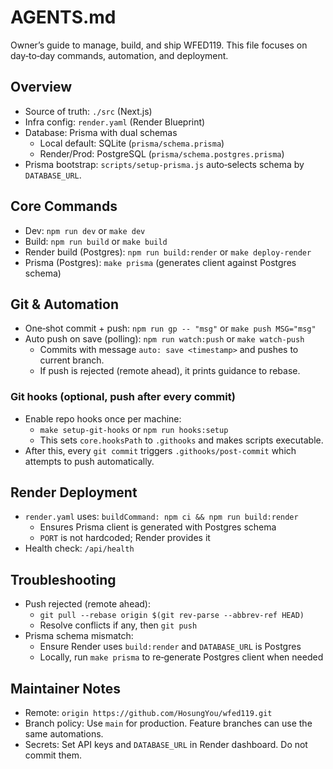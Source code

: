 # AGENTS.md

Owner’s guide to manage, build, and ship WFED119. This file focuses on day‑to‑day commands, automation, and deployment.

## Overview

- Source of truth: `./src` (Next.js)
- Infra config: `render.yaml` (Render Blueprint)
- Database: Prisma with dual schemas
  - Local default: SQLite (`prisma/schema.prisma`)
  - Render/Prod: PostgreSQL (`prisma/schema.postgres.prisma`)
- Prisma bootstrap: `scripts/setup-prisma.js` auto‑selects schema by `DATABASE_URL`.

## Core Commands

- Dev: `npm run dev` or `make dev`
- Build: `npm run build` or `make build`
- Render build (Postgres): `npm run build:render` or `make deploy-render`
- Prisma (Postgres): `make prisma` (generates client against Postgres schema)

## Git & Automation

- One‑shot commit + push: `npm run gp -- "msg"` or `make push MSG="msg"`
- Auto push on save (polling): `npm run watch:push` or `make watch-push`
  - Commits with message `auto: save <timestamp>` and pushes to current branch.
  - If push is rejected (remote ahead), it prints guidance to rebase.

### Git hooks (optional, push after every commit)

- Enable repo hooks once per machine:
  - `make setup-git-hooks` or `npm run hooks:setup`
  - This sets `core.hooksPath` to `.githooks` and makes scripts executable.
- After this, every `git commit` triggers `.githooks/post-commit` which attempts to push automatically.

## Render Deployment

- `render.yaml` uses: `buildCommand: npm ci && npm run build:render`
  - Ensures Prisma client is generated with Postgres schema
  - `PORT` is not hardcoded; Render provides it
- Health check: `/api/health`

## Troubleshooting

- Push rejected (remote ahead):
  - `git pull --rebase origin $(git rev-parse --abbrev-ref HEAD)`
  - Resolve conflicts if any, then `git push`
- Prisma schema mismatch:
  - Ensure Render uses `build:render` and `DATABASE_URL` is Postgres
  - Locally, run `make prisma` to re‑generate Postgres client when needed

## Maintainer Notes

- Remote: `origin https://github.com/HosungYou/wfed119.git`
- Branch policy: Use `main` for production. Feature branches can use the same automations.
- Secrets: Set API keys and `DATABASE_URL` in Render dashboard. Do not commit them.

